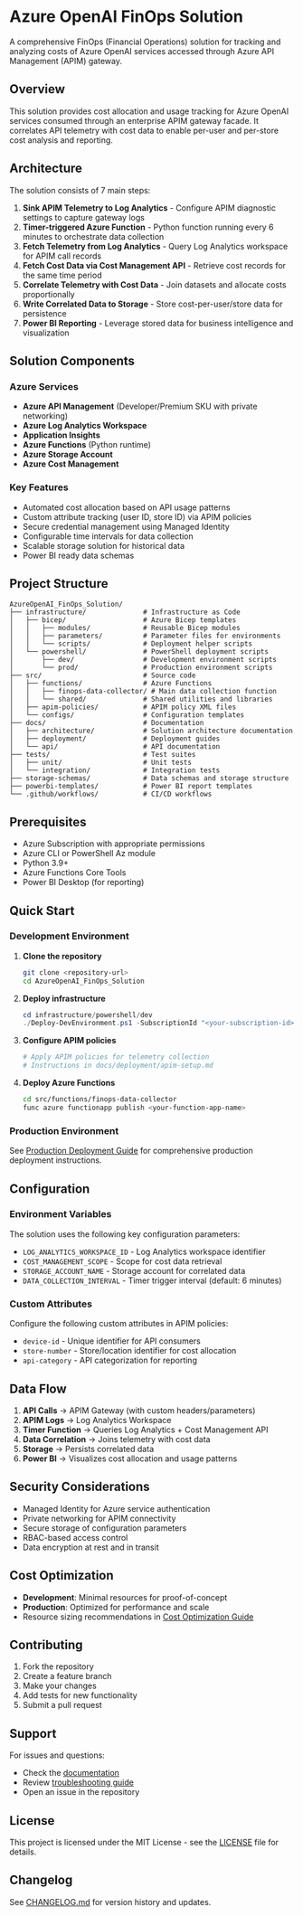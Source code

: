 # Azure OpenAI FinOps Solution

A comprehensive FinOps (Financial Operations) solution for tracking and analyzing costs of Azure OpenAI services accessed through Azure API Management (APIM) gateway.

## Overview

This solution provides cost allocation and usage tracking for Azure OpenAI services consumed through an enterprise APIM gateway facade. It correlates API telemetry with cost data to enable per-user and per-store cost analysis and reporting.

## Architecture

The solution consists of 7 main steps:

1. **Sink APIM Telemetry to Log Analytics** - Configure APIM diagnostic settings to capture gateway logs
2. **Timer-triggered Azure Function** - Python function running every 6 minutes to orchestrate data collection
3. **Fetch Telemetry from Log Analytics** - Query Log Analytics workspace for APIM call records
4. **Fetch Cost Data via Cost Management API** - Retrieve cost records for the same time period
5. **Correlate Telemetry with Cost Data** - Join datasets and allocate costs proportionally
6. **Write Correlated Data to Storage** - Store cost-per-user/store data for persistence
7. **Power BI Reporting** - Leverage stored data for business intelligence and visualization

## Solution Components

### Azure Services
- **Azure API Management** (Developer/Premium SKU with private networking)
- **Azure Log Analytics Workspace**
- **Application Insights**
- **Azure Functions** (Python runtime)
- **Azure Storage Account**
- **Azure Cost Management**

### Key Features
- Automated cost allocation based on API usage patterns
- Custom attribute tracking (user ID, store ID) via APIM policies
- Secure credential management using Managed Identity
- Configurable time intervals for data collection
- Scalable storage solution for historical data
- Power BI ready data schemas

## Project Structure

```
AzureOpenAI_FinOps_Solution/
├── infrastructure/              # Infrastructure as Code
│   ├── bicep/                   # Azure Bicep templates
│   │   ├── modules/             # Reusable Bicep modules
│   │   ├── parameters/          # Parameter files for environments
│   │   └── scripts/             # Deployment helper scripts
│   └── powershell/              # PowerShell deployment scripts
│       ├── dev/                 # Development environment scripts
│       └── prod/                # Production environment scripts
├── src/                         # Source code
│   ├── functions/               # Azure Functions
│   │   ├── finops-data-collector/ # Main data collection function
│   │   └── shared/              # Shared utilities and libraries
│   ├── apim-policies/           # APIM policy XML files
│   └── configs/                 # Configuration templates
├── docs/                        # Documentation
│   ├── architecture/            # Solution architecture documentation
│   ├── deployment/              # Deployment guides
│   └── api/                     # API documentation
├── tests/                       # Test suites
│   ├── unit/                    # Unit tests
│   └── integration/             # Integration tests
├── storage-schemas/             # Data schemas and storage structure
├── powerbi-templates/           # Power BI report templates
└── .github/workflows/           # CI/CD workflows
```

## Prerequisites

- Azure Subscription with appropriate permissions
- Azure CLI or PowerShell Az module
- Python 3.9+
- Azure Functions Core Tools
- Power BI Desktop (for reporting)

## Quick Start

### Development Environment

1. **Clone the repository**
   ```bash
   git clone <repository-url>
   cd AzureOpenAI_FinOps_Solution
   ```

2. **Deploy infrastructure**
   ```powershell
   cd infrastructure/powershell/dev
   ./Deploy-DevEnvironment.ps1 -SubscriptionId "<your-subscription-id>"
   ```

3. **Configure APIM policies**
   ```bash
   # Apply APIM policies for telemetry collection
   # Instructions in docs/deployment/apim-setup.md
   ```

4. **Deploy Azure Functions**
   ```bash
   cd src/functions/finops-data-collector
   func azure functionapp publish <your-function-app-name>
   ```

### Production Environment

See [Production Deployment Guide](docs/deployment/production-setup.md) for comprehensive production deployment instructions.

## Configuration

### Environment Variables

The solution uses the following key configuration parameters:

- `LOG_ANALYTICS_WORKSPACE_ID` - Log Analytics workspace identifier
- `COST_MANAGEMENT_SCOPE` - Scope for cost data retrieval
- `STORAGE_ACCOUNT_NAME` - Storage account for correlated data
- `DATA_COLLECTION_INTERVAL` - Timer trigger interval (default: 6 minutes)

### Custom Attributes

Configure the following custom attributes in APIM policies:
- `device-id` - Unique identifier for API consumers
- `store-number` - Store/location identifier for cost allocation
- `api-category` - API categorization for reporting

## Data Flow

1. **API Calls** → APIM Gateway (with custom headers/parameters)
2. **APIM Logs** → Log Analytics Workspace
3. **Timer Function** → Queries Log Analytics + Cost Management API
4. **Data Correlation** → Joins telemetry with cost data
5. **Storage** → Persists correlated data
6. **Power BI** → Visualizes cost allocation and usage patterns

## Security Considerations

- Managed Identity for Azure service authentication
- Private networking for APIM connectivity
- Secure storage of configuration parameters
- RBAC-based access control
- Data encryption at rest and in transit

## Cost Optimization

- **Development**: Minimal resources for proof-of-concept
- **Production**: Optimized for performance and scale
- Resource sizing recommendations in [Cost Optimization Guide](docs/architecture/cost-optimization.md)

## Contributing

1. Fork the repository
2. Create a feature branch
3. Make your changes
4. Add tests for new functionality
5. Submit a pull request

## Support

For issues and questions:
- Check the [documentation](docs/)
- Review [troubleshooting guide](docs/deployment/troubleshooting.md)
- Open an issue in the repository

## License

This project is licensed under the MIT License - see the [LICENSE](LICENSE) file for details.

## Changelog

See [CHANGELOG.md](CHANGELOG.md) for version history and updates.